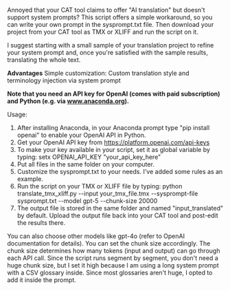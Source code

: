 Annoyed that your CAT tool claims to offer "AI translation" but doesn't support system prompts?
This script offers a simple workaround, so you can write your own prompt in the sysprompt.txt file.
Then download your project from your CAT tool as TMX or XLIFF and run the script on it.

I suggest starting with a small sample of your translation project to refine your system prompt and, once you're satisfied with the sample results, translating the whole text.

**Advantages**
Simple customization: Custom translation style and terminology injection via system prompt

**Note that you need an API key for OpenAI (comes with paid subscription) and Python (e.g. via www.anaconda.org).**

Usage: 
1. After installing Anaconda, in your Anaconda prompt type "pip install openai" to enable your OpenAI API in Python.
2. Get your OpenAI API key from https://platform.openai.com/api-keys
3. To make your key available in your script, set it as global variable by typing: setx OPENAI_API_KEY "your_api_key_here"
4. Put all files in the same folder on your computer.
5. Customize the sysprompt.txt to your needs. I've added some rules as an example.
6. Run the script on your TMX or XLIFF file by typing: python translate_tmx_xliff.py --input your_tmx_file.tmx --sysprompt-file sysprompt.txt --model gpt-5 --chunk-size 20000
7. The output file is stored in the same folder and named "input_translated" by default. Upload the output file back into your CAT tool and post-edit the results there.

You can also choose other models like gpt-4o (refer to OpenAI documentation for details).
You can set the chunk size accordingly. The chunk size determines how many tokens (input and output) can go through each API call.
Since the script runs segment by segment, you don't need a huge chunk size, but I set it high because I am using a long system prompt with a CSV glossary inside.
Since most glossaries aren't huge, I opted to add it inside the prompt.
